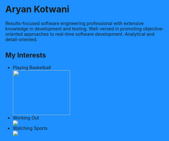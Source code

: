 <!DOCTYPE html>
<html style="background-color:DodgerBlue;">
<head>
<h1>
Aryan Kotwani
</h1>
</head>
<body>
<p>
Results-focused software engineering professional with extensive knowledge in development and testing. Well-versed in promoting objective-oriented approaches to real-time software development. Analytical and detail-oriented.
</P>
<h2>
My Interests
</h2>
<ul>
<li>Playing Basketball</li>
<img src="1312730208.jpg" width="180" height="142">
<li>Working Out</li>
<img src="download-1.jpg">
<li>Watching Sports</li>
<img src="images.jpg">
</ul>
</body>
</html>


